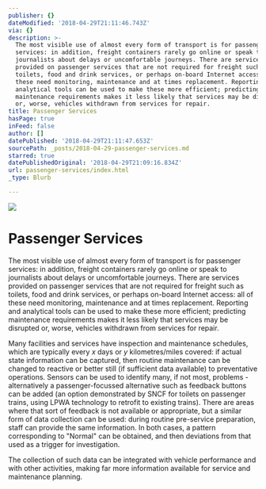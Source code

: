 ```yaml
---
publisher: {}
dateModified: '2018-04-29T21:11:46.743Z'
via: {}
description: >-
  The most visible use of almost every form of transport is for passenger
  services: in addition, freight containers rarely go online or speak to
  journalists about delays or uncomfortable journeys. There are services
  provided on passenger services that are not required for freight such as
  toilets, food and drink services, or perhaps on-board Internet access: all of
  these need monitoring, maintenance and at times replacement. Reporting and
  analytical tools can be used to make these more efficient; predicting
  maintenance requirements makes it less likely that services may be disrupted
  or, worse, vehicles withdrawn from services for repair.
title: Passenger Services
hasPage: true
inFeed: false
author: []
datePublished: '2018-04-29T21:11:47.653Z'
sourcePath: _posts/2018-04-29-passenger-services.md
starred: true
datePublishedOriginal: '2018-04-29T21:09:16.834Z'
url: passenger-services/index.html
_type: Blurb

---
```

![](https://the-grid-user-content.s3-us-west-2.amazonaws.com/c5ad3cdd-5d7c-4e5a-8147-c98ed7315fbe.jpg)

# Passenger Services

The most visible use of almost every form of transport is for passenger services: in addition, freight containers rarely go online or speak to journalists about delays or uncomfortable journeys. There are services provided on passenger services that are not required for freight such as toilets, food and drink services, or perhaps on-board Internet access: all of these need monitoring, maintenance and at times replacement. Reporting and analytical tools can be used to make these more efficient; predicting maintenance requirements makes it less likely that services may be disrupted or, worse, vehicles withdrawn from services for repair.

Many facilities and services have inspection and maintenance schedules, which are typically every _x_ days or _y_ kilometres/miles covered: if actual state information can be captured, then routine maintenance can be changed to reactive or better still (if sufficient data available) to preventative operations. Sensors can be used to identify many, if not most, problems - alternatively a passenger-focussed alternative such as feedback buttons can be added (an option demonstrated by SNCF for toilets on passenger trains, using LPWA technology to retrofit to existing trains). There are areas where that sort of feedback is not available or appropriate, but a similar form of data collection can be used: during routine pre-service preparation, staff can provide the same information. In both cases, a pattern corresponding to "Normal" can be obtained, and then deviations from that used as a trigger for investigation.

The collection of such data can be integrated with vehicle performance and with other activities, making far more information available for service and maintenance planning.